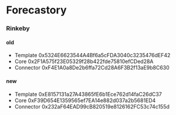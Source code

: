 # Forecastory

### Rinkeby

#### old

- Template
  0x5324E6623544A4Bf6a5cFDA3040c3235476dEF42
- Core
  0x2F1A575f23E05329f28b422fde75810efCDed28A
- Connector
  0xF4E1A0a8De2b6ffa72Cd28A6F3B2f13aE9b8C630

#### new

- Template
  0xE8157131a27A43865fE6b1Ece762d14faC26dC37
- Core
  0xF39D654E1359565ef7EA14e882d037a2b5681ED4
- Connector
  0x232aF64EAD99cB820519e8126162FC53c74c155d
